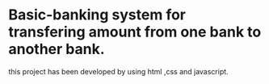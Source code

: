 # Basic-banking system for transfering amount from one bank to another bank.
this project has been developed by using html ,css and javascript.
